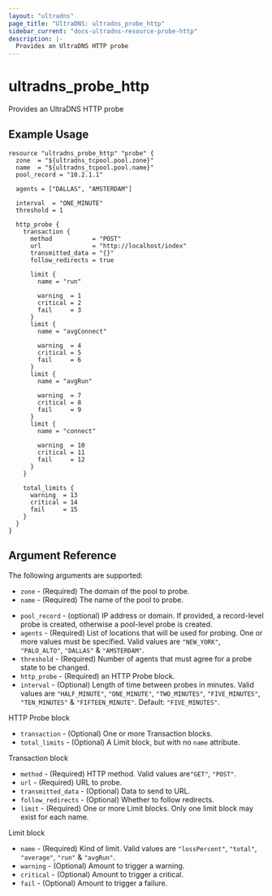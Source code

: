 ```yaml
---
layout: "ultradns"
page_title: "UltraDNS: ultradns_probe_http"
sidebar_current: "docs-ultradns-resource-probe-http"
description: |-
  Provides an UltraDNS HTTP probe
---
```


# ultradns\_probe\_http

Provides an UltraDNS HTTP probe

## Example Usage
```
resource "ultradns_probe_http" "probe" {
  zone  = "${ultradns_tcpool.pool.zone}"
  name  = "${ultradns_tcpool.pool.name}"
  pool_record = "10.2.1.1"

  agents = ["DALLAS", "AMSTERDAM"]

  interval  = "ONE_MINUTE"
  threshold = 1

  http_probe {
    transaction {
      method           = "POST"
      url              = "http://localhost/index"
      transmitted_data = "{}"
      follow_redirects = true

      limit {
        name = "run"

        warning  = 1
        critical = 2
        fail     = 3
      }
      limit {
        name = "avgConnect"

        warning  = 4
        critical = 5
        fail     = 6
      }
      limit {
        name = "avgRun"

        warning  = 7
        critical = 8
        fail     = 9
      }
      limit {
        name = "connect"

        warning  = 10
        critical = 11
        fail     = 12
      }
    }

    total_limits {
      warning  = 13
      critical = 14
      fail     = 15
    }
  }
}
```

## Argument Reference

The following arguments are supported:

* `zone` - (Required) The domain of the pool to probe.
* `name` - (Required) The name of the pool to probe.
- `pool_record` - (optional) IP address or domain. If provided, a record-level probe is created, otherwise a pool-level probe is created.
- `agents` - (Required) List of locations that will be used for probing. One or more values must be specified. Valid values are `"NEW_YORK"`, `"PALO_ALTO"`, `"DALLAS"` & `"AMSTERDAM"`.
- `threshold` - (Required) Number of agents that must agree for a probe state to be changed.
- `http_probe` - (Required) an HTTP Probe block.
- `interval` - (Optional) Length of time between probes in minutes. Valid values are `"HALF_MINUTE"`, `"ONE_MINUTE"`, `"TWO_MINUTES"`, `"FIVE_MINUTES"`, `"TEN_MINUTES"` & `"FIFTEEN_MINUTE"`. Default: `"FIVE_MINUTES"`.

HTTP Probe block
- `transaction` - (Optional) One or more Transaction blocks.
- `total_limits` - (Optional) A Limit block, but with no `name` attribute.

Transaction block
- `method` - (Required) HTTP method. Valid values are`"GET"`, `"POST"`.
- `url` - (Required) URL to probe.
- `transmitted_data` - (Optional) Data to send to URL.
- `follow_redirects` - (Optional) Whether to follow redirects.
- `limit` - (Required) One or more Limit blocks. Only one limit block may exist for each name.

Limit block
- `name` - (Required) Kind of limit. Valid values are `"lossPercent"`, `"total"`, `"average"`, `"run"` & `"avgRun"`.
- `warning` - (Optional) Amount to trigger a warning.
- `critical` - (Optional) Amount to trigger a critical.
- `fail` - (Optional) Amount to trigger a failure.

